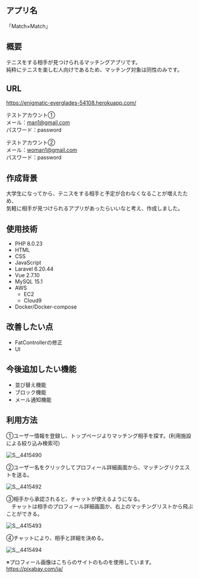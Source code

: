 ## アプリ名 

「Match×Match」

## 概要

テニスをする相手が見つけられるマッチングアプリです。  
純粋にテニスを楽しむ人向けであるため、マッチング対象は同性のみです。

## URL

https://enigmatic-everglades-54108.herokuapp.com/

テストアカウント①  
メール：man1@gmail.com  
パスワード：password  
  
テストアカウント②  
メール：woman1@gmail.com  
パスワード：password  

## 作成背景

大学生になってから、テニスをする相手と予定が合わなくなることが増えたため、  
気軽に相手が見つけられるアプリがあったらいいなと考え、作成しました。


## 使用技術

- PHP 8.0.23
- HTML
- CSS
- JavaScript
- Laravel 6.20.44
- Vue 2.7.10
- MySQL 15.1
- AWS
  - EC2
  - Cloud9
- Docker/Docker-compose

## 改善したい点
- FatControllerの修正
- UI

## 今後追加したい機能

- 並び替え機能
- ブロック機能
- メール通知機能

## 利用方法
①ユーザー情報を登録し、トップページよりマッチング相手を探す。(利用施設による絞り込み検索可)    
  
![S__4415490](https://user-images.githubusercontent.com/81620329/193409703-bc61f236-400c-419b-83f4-44f72cb50b18.jpg)

  
②ユーザー名をクリックしてプロフィール詳細画面から、マッチングリクエストを送る。   
  
![S__4415492](https://user-images.githubusercontent.com/81620329/193055065-e5d46fc4-9a62-4f2d-aead-366829d309a0.jpg)
  
  
③相手から承認されると、チャットが使えるようになる。  
　チャットは相手のプロフィール詳細画面か、右上のマッチングリストから飛ぶことができる。  
   
![S__4415493](https://user-images.githubusercontent.com/81620329/193055088-c9ab579d-3762-4885-ad7c-defb95de30ab.jpg)
  
  
④チャットにより、相手と詳細を決める。  
  
![S__4415494](https://user-images.githubusercontent.com/81620329/193055145-19bc380b-72e4-45a5-8a99-0bc90d12a10a.jpg)

※プロフィール画像はこちらのサイトのものを使用しています。https://pixabay.com/ja/
